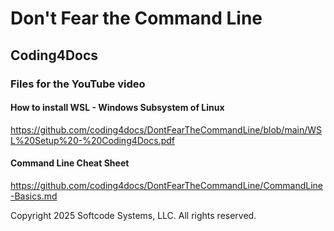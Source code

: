# Don't Fear the Command Line 

## Coding4Docs

### Files for the YouTube video

#### How to install WSL - Windows Subsystem of Linux
https://github.com/coding4docs/DontFearTheCommandLine/blob/main/WSL%20Setup%20-%20Coding4Docs.pdf

#### Command Line Cheat Sheet
https://github.com/coding4docs/DontFearTheCommandLine/CommandLine-Basics.md


Copyright 2025 Softcode Systems, LLC. All rights reserved.
